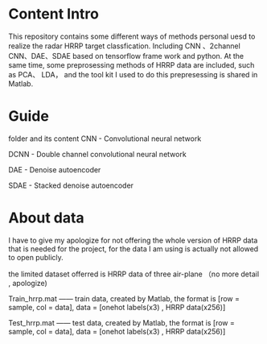 # Content Intro
This repository contains some different ways of methods personal uesd to realize the radar HRRP target classfication. Including CNN 、2channel CNN、DAE、SDAE based on tensorflow frame work and python. At the same time, some preprosessing methods of HRRP data are  included, such as PCA、 LDA， and the tool kit I used to do this prepresessing is shared in Matlab.
# Guide
folder and its content
CNN - Convolutional neural network

DCNN - Double channel convolutional neural network

DAE - Denoise autoencoder

SDAE - Stacked denoise autoencoder

# About data
I have to give my apologize for not offering the whole version of HRRP data that is needed for the project, for the data I am using is actually not allowed to open publicly.

the limited dataset offerred is HRRP data of three air-plane （no more detail , apologize)


Train_hrrp.mat —— train data, created by Matlab, the format is [row = sample, col = data], data = [onehot labels(x3) , HRRP data(x256)] 


Test_hrrp.mat —— test data, created by Matlab, the format is [row = sample, col = data], data = [onehot labels(x3) , HRRP data(x256)] 
